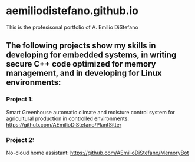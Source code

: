 # aemiliodistefano.github.io

This is the profesisonal portfolio of A. Emilio DiStefano

## The following projects show my skills in developing for embedded systems, in writing secure C++ code optimized for memory management, and in developing for Linux environments:

### Project 1: 
Smart Greenhouse automatic climate and moisture control system for agricultural production in controlled environments:
https://github.com/AEmilioDiStefano/PlantSitter 

### Project 2:
No-cloud home assistant: 
https://github.com/AEmilioDiStefano/MemoryBot

